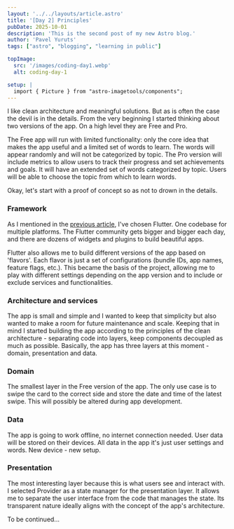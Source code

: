 ```yaml
---
layout: '../../layouts/article.astro'
title: '[Day 2] Principles'
pubDate: 2025-10-01
description: 'This is the second post of my new Astro blog.'
author: 'Pavel Yuruts'
tags: ["astro", "blogging", "learning in public"]

topImage: 
  src: '/images/coding-day1.webp'
  alt: coding-day-1

setup: |
  import { Picture } from "astro-imagetools/components";
---
```


I like clean architecture and meaningful solutions. But as is often the case the devil is in the details.
From the very beginning I started thinking about two versions of the app. On a high level they are Free and Pro.

The Free app will run with limited functionality: only the core idea that makes the app useful and a limited set of words to learn. The words will appear randomly and will not be categorized by topic.
The Pro version will include metrics to allow users to track their progress and set achievements and goals. It will have an extended set of words categorized by topic. Users will be able to choose the topic from which to learn words.

Okay, let's start with a proof of concept so as not to drown in the details.


### Framework

As I mentioned in the [previous article](/articles/2025-09-23-started-building-flutter-app), I've chosen Flutter. One codebase for multiple platforms. The Flutter community gets bigger and bigger each day, and there are dozens of widgets and plugins to build beautiful apps.

Flutter also allows me to build different versions of the app based on 'flavors'. Each flavor is just a set of configurations (bundle IDs, app names, feature flags, etc.). This became the basis of the project, allowing me to play with different settings depending on the app version and to include or exclude services and functionalities.

### Architecture and services

The app is small and simple and I wanted to keep that simplicity but also wanted to make a room for future maintenance and scale. 
Keeping that in mind I started building the app according to the principles of the clean architecture - separating code into layers, keep components decoupled as much as possible.
Basically, the app has three layers at this moment - domain, presentation and data.

### Domain

The smallest layer in the Free version of the app. The only use case is to swipe the card to the correct side and store the date and time of the latest swipe.
This will possibly be altered during app development.

### Data

The app is going to work offline, no internet connection needed. User data will be stored on their devices.
All data in the app it's just user settings and words. New device - new setup.

### Presentation

The most interesting layer because this is what users see and interact with. I selected Provider as a state manager for the presentation layer. It allows me to separate the user interface from the code that manages the state. Its transparent nature ideally aligns with the concept of the app's architecture.



To be continued...
